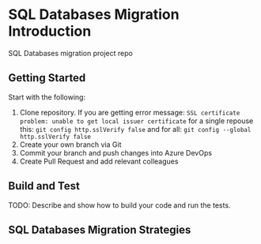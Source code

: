 # SQL Databases Migration Introduction
SQL Databases migration project repo

## Getting Started
Start with the following:
1. Clone repository. If you are getting error message: `SSL certificate problem: unable to get local issuer certificate` for a single repouse this: `git config http.sslVerify false` and for all: `git config --global http.sslVerify false` 
2. Create your own branch via Git
3. Commit your branch and push changes into Azure DevOps
4. Create Pull Request and add relevant colleagues

## Build and Test
TODO: Describe and show how to build your code and run the tests.

## SQL Databases Migration Strategies

